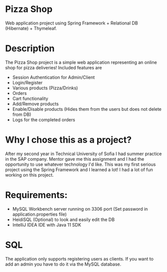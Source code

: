 # Pizza Shop
Web application project using Spring Framework + Relational DB (Hibernate) + Thymeleaf.

# Description
The Pizza Shop project is a simple web application representing an online shop for pizza deliveries!
Included features are
- Session Authentication for Admin/Client
- Login/Register
- Various products (Pizza/Drinks)
- Orders
- Cart functionality
- Add/Remove products
- Enable/Disable products (Hides them from the users but does not delete from DB)
- Logs for the completed orders

# Why I chose this as a project?
After my second year in Technical University of Sofia I had summer practice in the SAP company.
Mentor gave me this assignment and I had the opportunity to use whatever technology I'd like.
This was my first serious project using the Spring Framework and I learned a lot!
I had a lot of fun working on this project.

# Requirements:
- MySQL Workbench server running on 3306 port (Set password in application.properties file)
- HeidiSQL (Optional) to look and easily edit the DB
- IntelliJ IDEA IDE with Java 11 SDK

# SQL 
The application only supports registering users as clients.
If you want to add an admin you have to do it via the MySQL database.
